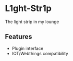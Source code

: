 # L1ght-Str1p

The light strip in my lounge

## Features
- Plugin interface
- IOT/Webthings compatibility

